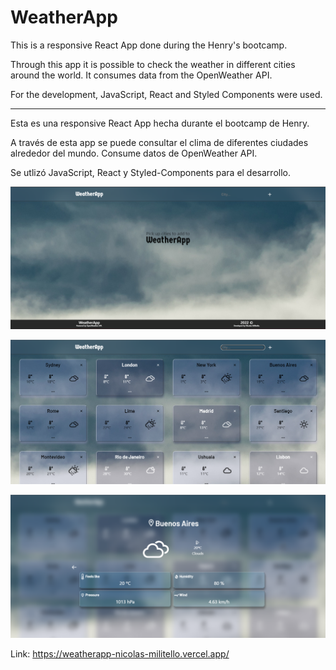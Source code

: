 # WeatherApp

This is a responsive React App done during the Henry's bootcamp.

Through this app it is possible to check the weather in different cities around the world.
It consumes data from the OpenWeather API.

For the development, JavaScript, React and Styled Components were used.

---

Esta es una responsive React App hecha durante el bootcamp de Henry.

A través de esta app se puede consultar el clima de diferentes ciudades alrededor del mundo. Consume datos de OpenWeather API.

Se utlizó JavaScript, React y Styled-Components para el desarrollo.

![ImageText](./src/img/Screenshot_01.png)

![ImageText](./src/img/Screenshot_02.png)

![ImageText](./src/img/Screenshot_03.png)

Link: https://weatherapp-nicolas-militello.vercel.app/
